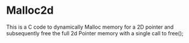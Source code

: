# Malloc2d
This is a C code to dynamically Malloc memory for a 2D pointer and subsequently free the full 2d Pointer memory with a single call to free();

